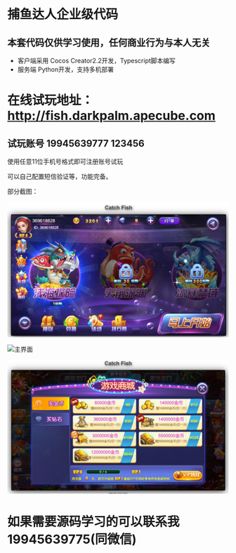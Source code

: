 # 捕鱼达人企业级代码

## 本套代码仅供学习使用，任何商业行为与本人无关
- 客户端采用 Cocos Creator2.2开发，Typescript脚本编写
- 服务端 Python开发，支持多机部署

# 在线试玩地址：http://fish.darkpalm.apecube.com
## 试玩账号 19945639777  123456

使用任意11位手机号格式即可注册账号试玩

可以自己配置短信验证等，功能完备。

部分截图：

![主界面](screenshots/shot1.jpg)

![主界面](screenshots/shot2.jpg)

![主界面](screenshots/shot3.jpg)

# 如果需要源码学习的可以联系我 19945639775(同微信)